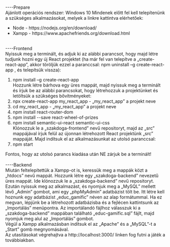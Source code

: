 ----Prepare <br>
Ajánlott operációs rendszer: Windows 10
Mindenek előtt fel kell telepítenünk a szükséges alkalmazásokat, melyek a linkre kattintva elérhetőek:
<ul>
  <li>Node - https://nodejs.org/en/download/</li>
  <li>Xampp - https://www.apachefriends.org/download.html</li> 
</ul><br>
----Frontend<br>
Nyissuk meg a terminált, és adjuk ki az alábbi parancsot, hogy majd létre tudjunk hozni egy új React projektet (ha már fel van telepítve a „create-react-app”, akkor töröljük ezzel a paranccsal: npm uninstall –g create-react-app , és telepítsük vissza):<br>
<ol>
  <li>npm install –g create-react-app</li>
Hozzunk létre bárhova egy üres mappát, majd nyissuk meg a terminált és írjuk be az alábbi parancsokat, hogy létrehozzuk a projektünket és letöltsük a szükséges bővítményeket:
  <li>npx create-react-app my_react_app	- „my_react_app” a projekt neve</li>
  <li>cd my_react_app			- „my_react_app” a projekt neve</li>
  <li>npm install react-router-dom</li>
  <li>npm install --save react-wheel-of-prizes</li>
  <li>npm install semantic-ui-react semantic-ui-css</li>
  Klónozzuk le a „szakdoga-frontend” nevű repositoryt, majd az „src” mappájával írjuk felül az újonnan létrehozott React projektünk „src” mappáját. Majd indítsuk el az alkalmazásunkat az utolsó paranccsal:
  <li>npm start</li>
</ol>
Fontos, hogy az utolsó parancs kiadása után NE zárjuk be a terminált!<br><br>
----Backend<br>
Miután feltelepítettük a Xampp-ot is, keressük meg a mappák közt a „htdocs” nevű mappát. Hozzunk létre egy „szakdoga-backend” nevezetű üres mappát. Ide klónozzuk le a „szakdoga-backend” nevű repositoryt.
Ezután nyissuk meg az alkalmazást, és nyomjuk meg a „MySQL” mellett lévő „Admin” gombot, ami egy „phpMyAdmin” adatbázist tölt be. Itt létre kell hoznunk egy adatbázist „educ_gamific” néven az alap formátummal. 
Ha ez megvan, lépjünk be a létrehozott adatbázisba és a fejlécen kattintsunk az „Importálás” menüpontra. Az importálandó fájlhoz válasszuk ki a „szakdoga-backend” mappában található „educ-gamific.sql” fájlt, majd nyomjuk meg alul az „Importálás” gombot.<br>
Végül a Xampp alkalmazásban indítsuk el az „Apache” és a „MySQL”-t a „Start” gomb megnyomásával.<br>
Az utasításokat végrehajtva a http://localhost:3000/ linken fog futni a játék a továbbiakban.

